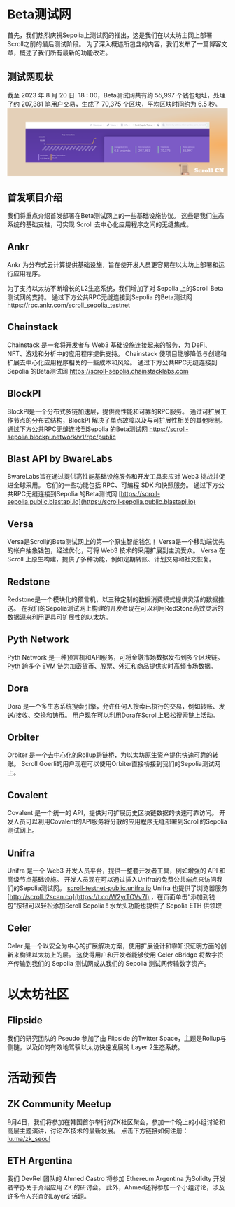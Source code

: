 
# Beta测试网

首先，我们热烈庆祝Sepolia上测试网的推出，这是我们在以太坊主网上部署Scroll之前的最后测试阶段。 为了深入概述所包含的内容，我们发布了一篇博客文章，概述了我们所有最新的功能改进。

## 测试网现状
截至 2023 年 8 月 20 日  18 : 00，Beta测试网共有约 55,997 个钱包地址，处理了约 207,381 笔用户交易，生成了 70,375 个区块，平均区块时间约为 6.5 秒。
![](img/29-1.png)

## 首发项目介绍
我们将重点介绍首发部署在Beta测试网上的一些基础设施协议。 这些是我们生态系统的基础支柱，可实现 Scroll 去中心化应用程序之间的无缝集成。

## Ankr
Ankr 为分布式云计算提供基础设施，旨在使开发人员更容易在以太坊上部署和运行应用程序。

为了支持以太坊不断增长的L2生态系统，我们增加了对 Sepolia 上的Scroll Beta测试网的支持。
通过下方公共RPC无缝连接到Sepolia 的Beta测试网
https://rpc.ankr.com/scroll_sepolia_testnet 

## Chainstack
Chainstack 是一套将开发者与 Web3 基础设施连接起来的服务，为 DeFi、NFT、游戏和分析中的应用程序提供支持。 Chainstack 使项目能够降低与创建和扩展去中心化应用程序相关的一些成本和风险。
通过下方公共RPC无缝连接到Sepolia 的Beta测试网
https://scroll-sepolia.chainstacklabs.com 


## BlockPI
BlockPI是一个分布式多链加速层，提供高性能和可靠的RPC服务。 通过可扩展工作节点的分布式结构，BlockPI 解决了单点故障以及与可扩展性相关的其他限制。
通过下方公共RPC无缝连接到Sepolia 的Beta测试网
https://scroll-sepolia.blockpi.network/v1/rpc/public

## Blast API by BwareLabs
BwareLabs旨在通过提供高性能基础设施服务和开发工具来应对 Web3 挑战并促进全球采用。 它们的一些功能包括 RPC、可编程 SDK 和快照服务。
通过下方公共RPC无缝连接到Sepolia 的Beta测试网
[https://scroll-sepolia.public.blastapi.io](https://scroll-sepolia.public.blastapi.io)

## Versa
Versa是Scroll的Beta测试网上的第一个原生智能钱包！
Versa是一个移动端优先的帐户抽象钱包，经过优化，可将 Web3 技术的采用扩展到主流受众。 Versa 在 Scroll 上原生构建，提供了多种功能，例如定期转账、计划交易和社交恢复。

## Redstone
Redstone是一个模块化的预言机，以三种定制的数据消费模式提供灵活的数据推送。 在我们的Sepolia测试网上构建的开发者现在可以利用RedStone高效灵活的数据源来利用更具可扩展性的以太坊。

## Pyth Network
Pyth Network 是一种预言机和API服务，可将金融市场数据发布到多个区块链。 Pyth 跨多个 EVM 链为加密货币、股票、外汇和商品提供实时高频市场数据。

## Dora
Dora 是一个多生态系统搜索引擎，允许任何人搜索已执行的交易，例如转账、发送/接收、交换和铸币。 用户现在可以利用Dora在Scroll上轻松搜索链上活动。


## Orbiter
Orbiter 是一个去中心化的Rollup跨链桥，为以太坊原生资产提供快速可靠的转账。 Scroll Goerli的用户现在可以使用Orbiter直接桥接到我们的Sepolia测试网上。


## Covalent
Covalent 是一个统一的 API，提供对可扩展历史区块链数据的快速可靠访问。 开发人员可以利用Covalent的API服务将分散的应用程序无缝部署到Scroll的Sepolia测试网上。

## Unifra
Unifra 是一个 Web3 开发人员平台，提供一整套开发者工具，例如增强的 API 和高级节点基础设施。 开发人员现在可以通过插入Unifra的免费公共端点来访问我们的Sepolia测试网。
[scroll-testnet-public.unifra.io](http://scroll-testnet-public.unifra.io)
Unifra 也提供了浏览器服务 [http://scroll.l2scan.co](https://t.co/W2yrTOVv7I) ，在页面单击“添加到钱包”按钮可以轻松添加Scroll Sepolia ! 水龙头功能也提供了 Sepolia ETH 供领取

## Celer
Celer 是一个以安全为中心的扩展解决方案，使用扩展设计和零知识证明方面的创新来构建以太坊上的层。 这使得用户和开发者能够使用 Celer cBridge 将数字资产传输到我们的 Sepolia 测试网或从我们的 Sepolia 测试网传输数字资产。

# 以太坊社区

## Flipside
我们的研究团队的 Pseudo 参加了由 Flipside 的Twitter Space，主题是Rollup与侧链，以及如何有效地驾驭以太坊快速发展的 Layer 2生态系统。

# 活动预告

## ZK Community Meetup
9月4日，我们将参加在韩国首尔举行的ZK社区聚会，参加一个晚上的小组讨论和高层主题演讲，讨论ZK技术的最新发展。 点击下方链接如何注册：
[lu.ma/zk_seoul](https://t.co/QE5zWOitvJ)

## ETH Argentina

我们 DevRel 团队的 Ahmed Castro 将参加 Ethereum Argentina 为Solidty 开发者举办关于介绍应用 ZK 的研讨会。 此外，Ahmed还将参加一个小组讨论，涉及许多令人兴奋的Layer2 话题。